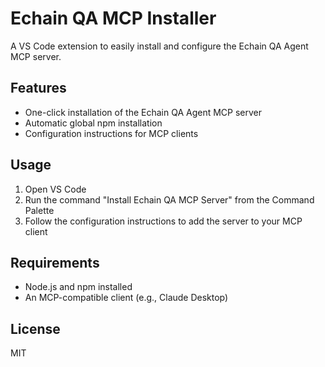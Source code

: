 # Echain QA MCP Installer

A VS Code extension to easily install and configure the Echain QA Agent MCP server.

## Features

- One-click installation of the Echain QA Agent MCP server
- Automatic global npm installation
- Configuration instructions for MCP clients

## Usage

1. Open VS Code
2. Run the command "Install Echain QA MCP Server" from the Command Palette
3. Follow the configuration instructions to add the server to your MCP client

## Requirements

- Node.js and npm installed
- An MCP-compatible client (e.g., Claude Desktop)

## License

MIT